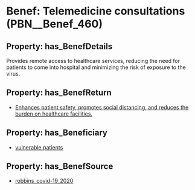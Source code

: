 # Benef: __Telemedicine consultations__ (PBN__Benef_460)

## Property: has_BenefDetails

Provides remote access to healthcare services, reducing the need for patients to come into hospital and minimizing the risk of exposure to the virus.

## Property: has_BenefReturn

* [Enhances patient safety, promotes social distancing, and reduces the burden on healthcare facilities.](../BenefReturn/PBN__BenefReturn_496)

## Property: has_Beneficiary

* [vulnerable patients](../Stakeholder/PBN__Stakeholder_208)

## Property: has_BenefSource

* [robbins_covid-19_2020](../Article/PBN__Article_93)

